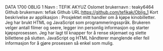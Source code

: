 DATA 1700 OBLIG 1
Navn : TEFIK AKYUZ
Oslomet brukernavn : teaky6464
Github brukernavn: tefiak
Github URL:https://github.com/tefikak/Oblig_1
Kort beskrivelse av applikasjon :
Prosjektet mitt handler om å kjøpe kinobilletter. Jeg har brukt HTML og JavaScript som programmeringsspråk. Brukeren velger antall filmer og seere, legger inn personlig informasjon og starter kjøpsprosessen. Jeg har lagt til knapper for å rense skjemaet og slette billettene på slutten. JavaScript og HTML håndterer manglende eller feil informasjon for å gjøre prosessen så enkel som mulig.